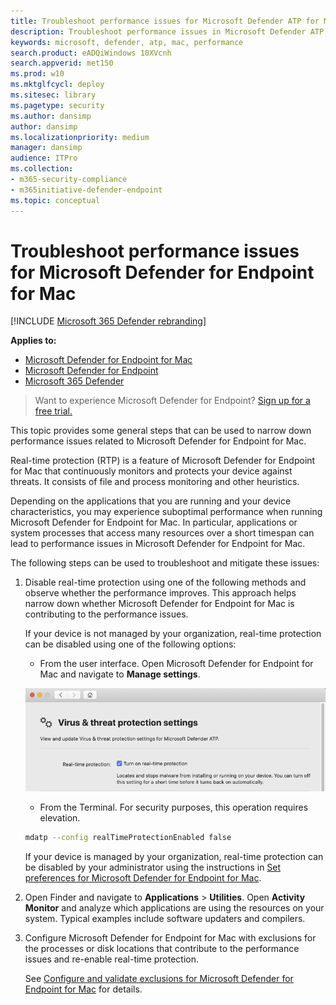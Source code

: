 ```yaml
---
title: Troubleshoot performance issues for Microsoft Defender ATP for Mac
description: Troubleshoot performance issues in Microsoft Defender ATP for Mac.
keywords: microsoft, defender, atp, mac, performance
search.product: eADQiWindows 10XVcnh
search.appverid: met150
ms.prod: w10
ms.mktglfcycl: deploy
ms.sitesec: library
ms.pagetype: security
ms.author: dansimp
author: dansimp
ms.localizationpriority: medium
manager: dansimp
audience: ITPro
ms.collection: 
- m365-security-compliance 
- m365initiative-defender-endpoint  
ms.topic: conceptual
---
```


# Troubleshoot performance issues for Microsoft Defender for Endpoint for Mac

[!INCLUDE [Microsoft 365 Defender rebranding](../../includes/microsoft-defender.md)]


**Applies to:**

- [Microsoft Defender for Endpoint for Mac](microsoft-defender-atp-mac.md)
- [Microsoft Defender for Endpoint](https://go.microsoft.com/fwlink/p/?linkid=2146631)
- [Microsoft 365 Defender](https://go.microsoft.com/fwlink/?linkid=2118804)

> Want to experience Microsoft Defender for Endpoint? [Sign up for a free trial.](https://www.microsoft.com/microsoft-365/windows/microsoft-defender-atp?ocid=docs-wdatp-exposedapis-abovefoldlink)

This topic provides some general steps that can be used to narrow down performance issues related to Microsoft Defender for Endpoint for Mac.

Real-time protection (RTP) is a feature of Microsoft Defender for Endpoint for Mac that continuously monitors and protects your device against threats. It consists of file and process monitoring and other heuristics.

Depending on the applications that you are running and your device characteristics, you may experience suboptimal performance when running Microsoft Defender for Endpoint for Mac. In particular, applications or system processes that access many resources over a short timespan can lead to performance issues in Microsoft Defender for Endpoint for Mac.

The following steps can be used to troubleshoot and mitigate these issues:

1. Disable real-time protection using one of the following methods and observe whether the performance improves. This approach helps narrow down whether Microsoft Defender for Endpoint for Mac is contributing to the performance issues.

    If your device is not managed by your organization, real-time protection can be disabled using one of the following options:

    - From the user interface. Open Microsoft Defender for Endpoint for Mac and navigate to **Manage settings**.

    ![Manage real-time protection screenshot](../microsoft-defender-antivirus/images/mdatp-36-rtp.png)

    - From the Terminal. For security purposes, this operation requires elevation.

    ```bash
    mdatp --config realTimeProtectionEnabled false
    ```

    If your device is managed by your organization, real-time protection can be disabled by your administrator using the instructions in [Set preferences for Microsoft Defender for Endpoint for Mac](mac-preferences.md).

2. Open Finder and navigate to **Applications** > **Utilities**. Open **Activity Monitor** and analyze which applications are using the resources on your system. Typical examples include software updaters and compilers.

3. Configure Microsoft Defender for Endpoint for Mac with exclusions for the processes or disk locations that contribute to the performance issues and re-enable real-time protection.

    See [Configure and validate exclusions for Microsoft Defender for Endpoint for Mac](mac-exclusions.md) for details.
